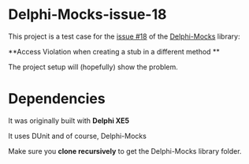 Delphi-Mocks-issue-18
=====================

This project is a test case for the [issue #18][1] of the [Delphi-Mocks][2] library:

**Access Violation when creating a stub in a different method
**

The project setup will (hopefully) show the problem.

Dependencies
============

It was originally built with **Delphi XE5**

It uses DUnit and of course, Delphi-Mocks

Make sure you **clone recursively** to get the Delphi-Mocks library folder.

[1]:https://github.com/VSoftTechnologies/Delphi-Mocks/issues/18 "Access Violation when creating a stub in a different method"
[2]:https://github.com/VSoftTechnologies/Delphi-Mocks